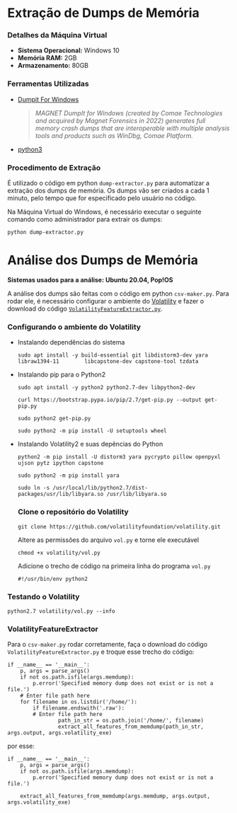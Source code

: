 

# Extração de Dumps de Memória

### Detalhes da Máquina Virtual
- **Sistema Operacional:** Windows 10
- **Memória RAM:** 2GB
- **Armazenamento:** 80GB

### Ferramentas Utilizadas
-  [Dumpit For Windows](https://www.magnetforensics.com/resources/magnet-dumpit-for-windows/)

    > *MAGNET DumpIt for Windows (created by Comae Technologies and acquired by Magnet Forensics in 2022) generates full memory crash dumps that are interoperable with multiple analysis tools and products such as WinDbg, Comae Platform.*

- [python3](https://www.python.org/downloads/windows/)

### Procedimento de Extração

É utilizado o código em python `dump-extractor.py` para automatizar a extração dos dumps de memória. Os dumps vão ser criados a cada 1 minuto, pelo tempo que for especificado pelo usuário no código.

Na Máquina Virtual do Windows, é necessário executar o seguinte comando como administrador para extrair os dumps:

 `python dump-extractor.py`

 # Análise dos Dumps de Memória
 
 **Sistemas usados para a análise: Ubuntu 20.04, Pop!OS**

 A análise dos dumps são feitas com o código em python `csv-maker.py`. Para rodar ele, é necessário configurar o ambiente do [Volatility](https://github.com/volatilityfoundation/volatility) e fazer o download do código [`VolatilityFeatureExtractor.py`](https://github.com/ahlashkari/VolMemLyzer). 

 ### Configurando o ambiente do Volatility

 * Instalando dependências do sistema

    `sudo apt install -y build-essential git libdistorm3-dev yara libraw1394-11        libcapstone-dev capstone-tool tzdata`

 * Instalando pip para o Python2

    `sudo apt install -y python2 python2.7-dev libpython2-dev`

    `curl https://bootstrap.pypa.io/pip/2.7/get-pip.py --output get-pip.py`

    `sudo python2 get-pip.py`

    `sudo python2 -m pip install -U setuptools wheel`

* Instalando Volatility2 e suas depências do Python

    `python2 -m pip install -U distorm3 yara pycrypto pillow openpyxl ujson pytz ipython capstone`
    
    `sudo python2 -m pip install yara`

    `sudo ln -s /usr/local/lib/python2.7/dist-packages/usr/lib/libyara.so /usr/lib/libyara.so`


    ### Clone o repositório do Volatility

    `git clone https://github.com/volatilityfoundation/volatility.git`

    Altere as permissões do arquivo `vol.py` e torne ele executável

    `chmod +x volatility/vol.py`

    Adicione o trecho de código na primeira linha do programa `vol.py`

    `#!/usr/bin/env python2`

### Testando o Volatility

`python2.7 volatility/vol.py --info`

### VolatilityFeatureExtractor

Para o `csv-maker.py` rodar corretamente, faça o download do código `VolatilityFeatureExtractor.py` e troque esse trecho do código:

```
if __name__ == '__main__':
    p, args = parse_args()
    if not os.path.isfile(args.memdump):
        p.error('Specified memory dump does not exist or is not a file.')
	# Enter file path here
    for filename in os.listdir('/home/'):
        if filename.endswith('.raw'):
		# Enter file path here
                path_in_str = os.path.join('/home/', filename)
                extract_all_features_from_memdump(path_in_str, args.output, args.volatility_exe)
```

por esse:

```
if __name__ == '__main__':
    p, args = parse_args()
    if not os.path.isfile(args.memdump):
        p.error('Specified memory dump does not exist or is not a file.')

    extract_all_features_from_memdump(args.memdump, args.output, args.volatility_exe)

```

